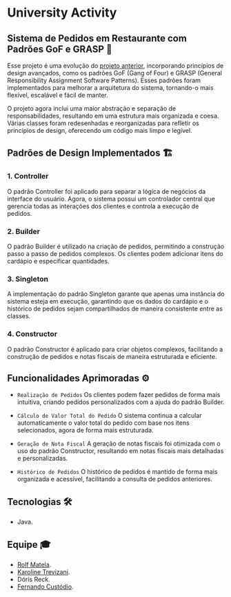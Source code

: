 # University Activity

## Sistema de Pedidos em Restaurante com Padrões GoF e GRASP 🍴

Esse projeto é uma evolução do [projeto anterior](https://github.com/roollf/restaurante-order-system), incorporando princípios de design avançados, como os padrões GoF (Gang of Four) e GRASP (General Responsibility Assignment Software Patterns). Esses padrões foram implementados para melhorar a arquitetura do sistema, tornando-o mais flexível, escalável e fácil de manter.

O projeto agora inclui uma maior abstração e separação de responsabilidades, resultando em uma estrutura mais organizada e coesa. Várias classes foram redesenhadas e reorganizadas para refletir os princípios de design, oferecendo um código mais limpo e legível.

## Padrões de Design Implementados 🏗️

### 1. Controller
O padrão Controller foi aplicado para separar a lógica de negócios da interface do usuário. Agora, o sistema possui um controlador central que gerencia todas as interações dos clientes e controla a execução de pedidos.

### 2. Builder
O padrão Builder é utilizado na criação de pedidos, permitindo a construção passo a passo de pedidos complexos. Os clientes podem adicionar itens do cardápio e especificar quantidades.

### 3. Singleton
A implementação do padrão Singleton garante que apenas uma instância do sistema esteja em execução, garantindo que os dados do cardápio e o histórico de pedidos sejam compartilhados de maneira consistente entre as classes.

### 4. Constructor
O padrão Constructor é aplicado para criar objetos complexos, facilitando a construção de pedidos e notas fiscais de maneira estruturada e eficiente.

## Funcionalidades Aprimoradas ⚙️

- `Realização de Pedidos` Os clientes podem fazer pedidos de forma mais intuitiva, criando pedidos personalizados com a ajuda do padrão Builder.

- `Cálculo de Valor Total do Pedido` O sistema continua a calcular automaticamente o valor total do pedido com base nos itens selecionados, agora de forma mais estruturada.

- `Geração de Nota Fiscal` A geração de notas fiscais foi otimizada com o uso do padrão Constructor, resultando em notas fiscais mais detalhadas e personalizadas.

- `Histórico de Pedidos` O histórico de pedidos é mantido de forma mais organizada e acessível, facilitando a consulta de pedidos anteriores.

## Tecnologias 🛠

- Java.

## Equipe 🎓

- [Rolf Matela](https://github.com/roollf).
- [Karoline Trevizani](https://github.com/KarolTrevizani).
- Dóris Reck.
- [Fernando Custódio](https://github.com/Fcsla).